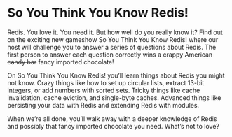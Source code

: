 # So You Think You Know Redis!

Redis. You love it. You need it. But how well do you really know it? Find out on the exciting new gameshow So You Think You Know Redis! where our host will challenge you to answer a series of questions about Redis. The first person to answer each question correctly wins a ~~crappy American candy bar~~ fancy imported chocolate!

On So You Think You Know Redis! you’ll learn things about Redis you might not know. Crazy things like how to set up circular lists, extract 13-bit integers, or add numbers with sorted sets. Tricky things like cache invalidation, cache eviction, and single-byte caches. Advanced things like persisting your data with Redis and extending Redis with modules.

When we’re all done, you’ll walk away with a deeper knowledge of Redis and possibly that fancy imported chocolate you need. What’s not to love?
